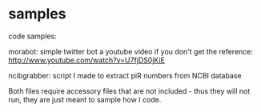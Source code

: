 samples
=======
code samples:

morabot: simple twitter bot
a youtube video if you don't get the reference: http://www.youtube.com/watch?v=U7fjDS0jKiE

ncibgrabber: script I made to extract piR numbers from NCBI database

Both files require accessory files that are not included - thus they will not run, they are just meant to 
sample how I code.
